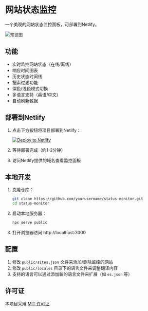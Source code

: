# 网站状态监控

一个美观的网站状态监控面板，可部署到Netlify。

![预览图](https://via.placeholder.com/800x400?text=网站状态监控预览图)

## 功能

- 实时监控网站状态（在线/离线）
- 响应时间图表
- 历史状态时间线
- 搜索过滤功能
- 深色/浅色模式切换
- 多语言支持（英语/中文）
- 自动刷新数据

## 部署到Netlify

1. 点击下方按钮将项目部署到Netlify：

   [![Deploy to Netlify](https://www.netlify.com/img/deploy/button.svg)](https://app.netlify.com/start/deploy?repository=https://github.com/yourusername/status-monitor)

2. 等待部署完成（约1-2分钟）
3. 访问Netlify提供的域名查看监控面板

## 本地开发

1. 克隆仓库：
   ```bash
   git clone https://github.com/yourusername/status-monitor.git
   cd status-monitor
   ```

2. 启动本地服务器：
   ```bash
   npx serve public
   ```

3. 打开浏览器访问 http://localhost:3000

## 配置

1. 修改 `public/sites.json` 文件来添加/删除监控的网站
2. 修改 `public/locales` 目录下的语言文件来调整翻译内容
3. 支持的语言可以通过添加新的语言文件来扩展（如 `es.json` 等）

## 许可证

本项目采用 [MIT 许可证](LICENSE)
